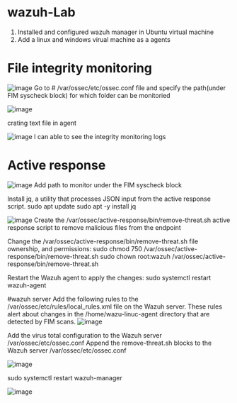 # wazuh-Lab
1. Installed and configured wazuh manager in Ubuntu virtual machine
2. Add a linux and windows virual machine as a agents

# File integrity monitoring
![image](https://github.com/user-attachments/assets/0a64bbaf-0e94-43b2-84e4-52519b17d2ea)
Go to # /var/ossec/etc/ossec.conf file and specify the path(under FIM syscheck block) for which folder can be monitoried

![image](https://github.com/user-attachments/assets/8f5e0fce-0b72-4be8-b7f5-bdad20ef3c91)

crating text file in agent

![image](https://github.com/user-attachments/assets/46f645bf-dbc1-4a4c-bca6-a7df31b8106c)
I can able to see the integrity monitoring logs

# Active response

![image](https://github.com/user-attachments/assets/474a4337-c2e4-49ef-88cb-0c6e4394da98)
Add path to monitor under the FIM syscheck block

Install jq, a utility that processes JSON input from the active response script.
sudo apt update
sudo apt -y install jq

![image](https://github.com/user-attachments/assets/e2d29ff0-2174-4675-b1a8-f3a21766d44b)
Create the /var/ossec/active-response/bin/remove-threat.sh active response script to remove malicious files from the endpoint

Change the /var/ossec/active-response/bin/remove-threat.sh file ownership, and permissions:
sudo chmod 750 /var/ossec/active-response/bin/remove-threat.sh
sudo chown root:wazuh /var/ossec/active-response/bin/remove-threat.sh

Restart the Wazuh agent to apply the changes:
sudo systemctl restart wazuh-agent

#wazuh server
Add the following rules to the /var/ossec/etc/rules/local_rules.xml file on the Wazuh server. These rules alert about changes in the /home/wazu-linuc-agent directory that are detected by FIM scans.
![image](https://github.com/user-attachments/assets/8d3aef3b-2d64-4e92-ae8b-0862beab7502)

Add the virus total configuration to the Wazuh server /var/ossec/etc/ossec.conf
Append the remove-threat.sh blocks to the Wazuh server /var/ossec/etc/ossec.conf

![image](https://github.com/user-attachments/assets/8f9bd80c-82d0-453b-8ae8-d1bf9f8d6f6d)


sudo systemctl restart wazuh-manager

![image](https://github.com/user-attachments/assets/1cb00944-c85b-4a07-b6ee-0ce95237fbd0)




